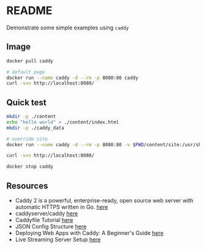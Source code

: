# README

Demonstrate some simple examples using `caddy`  

## Image

```sh
docker pull caddy

# default page
docker run --name caddy -d --rm -p 8080:80 caddy
curl -vvv http://localhost:8080/
```

## Quick test

```sh
mkdir -p ./content
echo "hello world" > ./content/index.html
mkdir -p ./caddy_data

# override site
docker run --name caddy -d --rm -p 8080:80 -v $PWD/content/site:/usr/share/caddy -v caddy_data:/data caddy

curl -vvv http://localhost:8080/

docker stop caddy
```

## Resources

* Caddy 2 is a powerful, enterprise-ready, open source web server with automatic HTTPS written in Go. [here](https://hub.docker.com/_/caddy)
* caddyserver/caddy [here](https://github.com/caddyserver/caddy)
* Caddyfile Tutorial [here](https://caddyserver.com/docs/caddyfile-tutorial)
* JSON Config Structure [here](https://caddyserver.com/docs/json/)
* Deploying Web Apps with Caddy: A Beginner's Guide [here](https://betterstack.com/community/guides/web-servers/caddy/)
* Live Streaming Server Setup [here](https://xeiaso.net/blog/rtmp-server-setup-2020-01-11)  